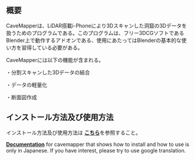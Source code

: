 ## 概要
CaveMapperは、LiDAR搭載i-Phoneにより3Dスキャンした洞窟の3Dデータを扱うためのプログラムである。このプログラムは、フリー3DCGソフトであるBlender上で動作するアドオンである、使用にあたってはBlenderの基本的な使い方を習得している必要がある。

CaveMapperには以下の機能が含まれる。

・分割スキャンした3Dデータの結合

・データの軽量化

・断面図作成

## インストール方法及び使用方法
インストール方法及び使用方法は
<a href = "https://github.com/CaveMapper/CaveMapper/wiki/wiki_JP" >**こちら**</a>を参照すること。

<a href = "https://github.com/CaveMapper/CaveMapper/wiki/wiki_JP" >**Documentation**</a>
 for cavemapper that shows how to install and how to use is only in Japanese. If you have interest, please try to use google translation.